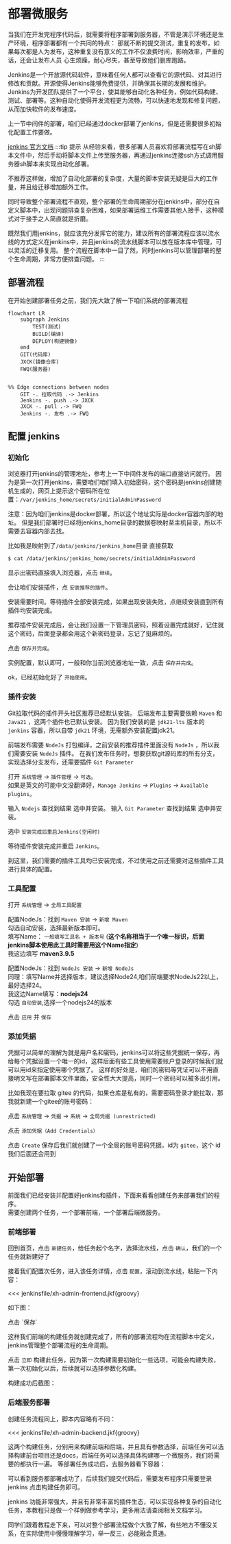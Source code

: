 <script setup>
const previewSrcList = ["/image/img_3.png", "/image/img_4.png", "/image/img_5.png", "/image/img_6.png", "/image/img_7.png"];
</script>
# 部署微服务
当我们在开发完程序代码后，就需要将程序部署到服务器，不管是演示环境还是生产环境，程序部署都有一个共同的特点：
那就不断的提交测试，重复的发布，如果每次都是人为发布，这种重复没有意义的工作不仅浪费时间，影响效率，严重的话，还会让发布人员
心生烦躁，耐心尽失，甚至导致他们删库跑路。

Jenkins是一个开放源代码软件，意味着任何人都可以查看它的源代码、对其进行修改和贡献。开源使得Jenkins能够免费提供，并确保其长期的发展和维护。
Jenkins为开发团队提供了一个平台，使其能够自动化各种任务，例如代码构建、测试、部署等。这种自动化使得开发流程更为流畅，可以快速地发现和修复问题，从而加快软件的发布速度。

上一节中间件的部署，咱们已经通过docker部署了jenkins，但是还需要很多初始化配置工作要做。

[jenkins 官方文档](https://www.jenkins.io/doc)
:::tip 提示
从经验来看，很多部署人员喜欢将部署流程写在sh脚本文件中，然后手动将脚本文件上传至服务器，再通过jenkins连接ssh方式调用服务器sh脚本来实现自动化部署。

不推荐这样做，增加了自动化部署的复杂度，大量的脚本安装无疑是巨大的工作量，并且给迁移增加额外工作。

同时导致整个部署流程不直观，整个部署的生命周期部分在jenkins中，部分在自定义脚本中，出现问题排查复杂困难，如果部署运维工作需要其他人接手，这种模式对于接手之人简直就是折磨。

既然我们用jenkins，就应该充分发挥它的能力，建议所有的部署流程应该以流水线的方式定义在jenkins中，并且jenkins的流水线脚本可以放在版本库中管理，可以灵活的迁移复用。
整个流程在脚本中一目了然，同时jenkins可以管理部署的整个生命周期，非常方便排查问题。
:::
## 部署流程
在开始创建部署任务之前，我们先大致了解一下咱们系统的部署流程
```mermaid
flowchart LR
    subgraph Jenkins
        TEST(测试)
        BUILD(编译)
        DEPLOY(构建镜像)
    end
    GIT(代码库)
    JXCK(镜像仓库)
    FWQ(服务器)
    

%% Edge connections between nodes
    GIT -. 拉取代码 .-> Jenkins
    Jenkins -. push .-> JXCK
    JXCK -. pull .-> FWQ
    Jenkins -. 发布 .-> FWQ
```



## 配置 jenkins

### 初始化
浏览器打开jenkins的管理地址，参考上一下中间件发布的端口直接访问就行。
因为是第一次打开jenkins，需要咱们咱们填入初始密码，这个密码是jenkins创建随机生成的，网页上提示这个密码所在位置：`/var/jenkins_home/secrets/initialAdminPassword`

注意：因为咱们jenkins是docker部署，所以这个地址实际是docker容器内部的地址。
但是我们部署时已经将jenkins_home目录的数据卷映射至主机目录，所以不需要去容器内部去找。

比如我是映射到了`/data/jenkins/jenkins_home`目录 直接获取
```sh
$ cat /data/jenkins/jenkins_home/secrets/initialAdminPassword
```
显示出密码直接填入浏览器，点击 `继续`。

会让咱们安装插件，点 `安装推荐的插件`。

安装需要时间。等待插件全部安装完成，如果出现安装失败，点继续安装直到所有插件均安装完成。

推荐插件安装完成后，会让我们设置一下管理员密码，照着设置完成就好，记住就这个密码，后面登录都会用这个新密码登录，忘记了挺麻烦的。

点击 `保存并完成`。

实例配置，默认即可，一般和你当前浏览器地址一致，点击 `保存并完成`。

ok，已经初始化好了 `开始使用`。

### 插件安装
Git拉取代码的插件开头社区推荐已经默认安装。
后端发布主要需要依赖 `Maven` 和 `Java21` ，这两个插件也已默认安装。
因为我们安装的是 `jdk21-lts` 版本的 `jenkins` 容器，所以自带 `jdk21` 环境，无需额外安装配置jdk21。

前端发布需要 `NodeJs` 打包编译，之前安装的推荐插件里面没有 `NodeJs` ，所以我们需要安装 `NodeJs` 插件。
在我们发布任务时，想要获取git源码库的所有分支，实现选择分支发布，还需要插件 `Git Parameter`

打开 `系统管理` -> `插件管理` -> `可选`。<br>
如果是英文的可能中文没翻译好，`Manage Jenkins` -> `Plugins` -> `Available plugins`。

输入 `Nodejs` 查找到结果 选中并安装。
输入 `Git Parameter` 查找到结果 选中并安装。

选中 `安装完成后重启Jenkins(空闲时)`

等待插件安装完成并重启 `Jenkins`。

到这里，我们需要的插件工具均已安装完成，不过使用之前还需要对这些插件工具进行具体的配置。
### 工具配置 
打开 `系统管理` -> `全局工具配置`

配置NodeJs：找到 `Maven 安装` -> `新增 Maven`<br>
勾选自动安装，选择最新版本即可。<br>
填写Name： `一般填写工具名 + 版本号` (**这个名称相当于一个唯一标识，后面jenkins脚本使用此工具时需要用这个Name指定**)<br>
我这边填写 **maven3.9.5**

配置NodeJs：找到 `NodeJs 安装` -> `新增 NodeJs`<br>
同理：填写Name并选择版本，建议选择Node24,咱们前端要求NodeJs22以上，最好选择24。<br>
我这边Name填写：**nodejs24** <br>
勾选 `自动安装`,选择一个nodejs24的版本

点击  `应用` 并 `保存` 

### 添加凭据
凭据可以简单的理解为就是用户名和密码，jenkins可以将这些凭据统一保存，再给每个凭据设置一个唯一的id，这样后面有些工具使用需要账户登录的时候我们就可以用id来指定使用哪个凭据了。
这样的好处是，咱们的密码等凭证可以不用直接明文写在部署脚本文件里面，安全性大大提高，同时一个密码可以被多出引用。

比如我现在要拉取 gitee 的代码，如果仓库是私有的，需要密码登录才能拉取，那我就新建一个gitee的账号密码：

点击 `系统管理` -> `凭据` -> `系统` -> `全局凭据 (unrestricted)`

点击 `添加凭据（Add Credentials）`

<el-image style="width: 100%;" :src="previewSrcList[0]" :preview-src-list="previewSrcList" fit="cover" :initial-index="0" alt="" />

点击 `Create` 保存后我们就创建了一个全局的账号密码凭据，id为 `gitee`，这个 id 我们后面还会用到

## 开始部署
前面我们已经安装并配置好jenkins和插件，下面来看看创建任务来部署我们的程序。<br>
需要创建两个任务，一个部署前端，一个部署后端微服务。

### 前端部署
回到首页，点击 `新建任务`，给任务起个名字，选择流水线，点击 `确认`，我们的一个任务就新建好了

接着我们配置次任务，进入该任务详情，点击 `配置`，滚动到流水线，粘贴一下内容：

<<< jenkinsfile/xh-admin-frontend.jkf{groovy}

如下图：

<el-image style="width: 100%;" :src="previewSrcList[1]" :preview-src-list="previewSrcList" fit="cover" :initial-index="1" alt="" />
点击 `保存`

这样我们前端的构建任务就创建完成了，所有的部署流程均在流程脚本中定义，jenkins管理整个部署流程的生命周期。

点击 `立即` 构建此任务，因为第一次构建需要初始化一些选项，可能会构建失败，第一次初始化以后，后续就可以选择参数化构建。

<el-image style="width: 100%;" :src="previewSrcList[2]" :preview-src-list="previewSrcList" fit="cover" :initial-index="2" alt="" />

构建成功后截图：
<el-image style="width: 100%;" :src="previewSrcList[3]" :preview-src-list="previewSrcList" fit="cover" :initial-index="3" alt="" />

### 后端服务部署
创建任务流程同上，脚本内容略有不同：

<<< jenkinsfile/xh-admin-backend.jkf{groovy}

这两个构建任务，分别用来构建前端和后端，并且具有参数选择，前端任务可以选择构建前台项目还是docs，后端任务可以选择具体构建哪一个微服务，我们将需要的都执行一遍。
等部署任务成功后，去服务器看下容器：

<el-image style="width: 100%;" :src="previewSrcList[4]" :preview-src-list="previewSrcList" fit="cover" :initial-index="4" alt="" />
可以看到服务都部署成功了，后续我们提交代码后，需要发布程序只需要登录 jenkins 点击构建任务即可。

jenkins 功能非常强大，并且有非常丰富的插件生态，可以实现各种复杂的自动化任务，本教程只是做一个样例做参考学习，更多用法请查阅相关文档学习。

同学们跟着教程走下来，可以对整个部署流程做个大致了解，有些地方不懂没关系，在实际使用中慢慢理解学习，举一反三，必能融会贯通。
